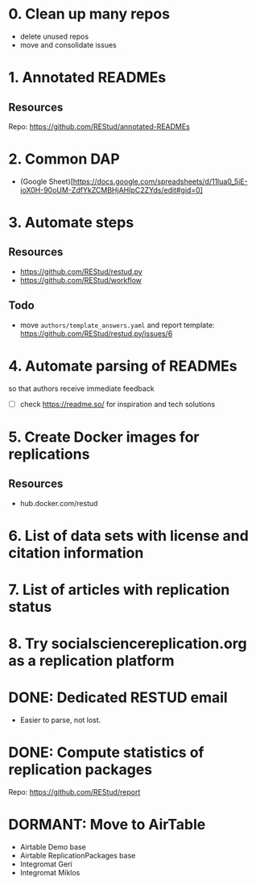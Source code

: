 # 0. Clean up many repos
- delete unused repos
- move and consolidate issues

# 1. Annotated READMEs
## Resources
Repo: https://github.com/REStud/annotated-READMEs

# 2. Common DAP
- (Google Sheet)[https://docs.google.com/spreadsheets/d/11lua0_5iE-ioX0H-90oUM-ZdfYkZCMBHjAHIpC2ZYds/edit#gid=0]

# 3. Automate steps
## Resources
- https://github.com/REStud/restud.py
- https://github.com/REStud/workflow

## Todo
- move `authors/template_answers.yaml` and report template: https://github.com/REStud/restud.py/issues/6

# 4. Automate parsing of READMEs
so that authors receive immediate feedback
- [ ] check https://readme.so/ for inspiration and tech solutions

# 5. Create Docker images for replications
## Resources
- hub.docker.com/restud

# 6. List of data sets with license and citation information

# 7. List of articles with replication status

# 8. Try socialsciencereplication.org as a replication platform

# DONE: Dedicated RESTUD email
- Easier to parse, not lost.

# DONE: Compute statistics of replication packages
Repo: https://github.com/REStud/report

# DORMANT: Move to AirTable
- Airtable Demo base
- Airtable ReplicationPackages base
- Integromat Geri
- Integromat Miklos
